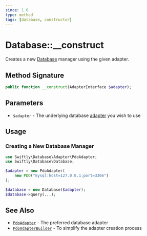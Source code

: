 ```yaml
---
since: 1.0
type: method
tags: [database, constructor]
---
```

# Database::\_\_construct

Creates a new [Database](./) manager using the given adapter.

## Method Signature

```php
public function __construct(AdapterInterface $adapter);
```

## Parameters

* `$adapter` - The underlying database [adapter](../backend/) you wish to use

## Usage
### Creating a New Database Manager

```php
use Swiftly\Database\Adapter\PdoAdapter;
use Swiftly\Database\Database;

$adapter = new PdoAdapter(
    new PDO("mysql:host=127.0.0.1;port=3306")
);

$database = new Database($adapter);
$database->query(...);
```

## See Also

- [`PdoAdapter`](../adapter/PdoAdapter) - The preferred database adapter
- [`PdoAdapterBuilder`](../builder/PdoAdapterBuilder) - To simplify the adapter creation process

